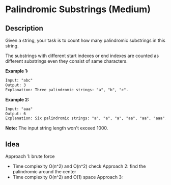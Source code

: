 # Palindromic Substrings (Medium)

## Description
Given a string, your task is to count how many palindromic substrings in this string.

The substrings with different start indexes or end indexes are counted as different substrings even they consist of same characters.

**Example 1:**
```html
Input: "abc"
Output: 3
Explanation: Three palindromic strings: "a", "b", "c".
``` 

**Example 2:**
```html
Input: "aaa"
Output: 6
Explanation: Six palindromic strings: "a", "a", "a", "aa", "aa", "aaa".
```

**Note:** The input string length won't exceed 1000.

## Idea
Approach 1: brute force
- Time complexity O(n^2) and O(n^2) check
Approach 2: find the palindromic around the center
- Time complexity O(n^2) and O(1) space
Approach 3:
